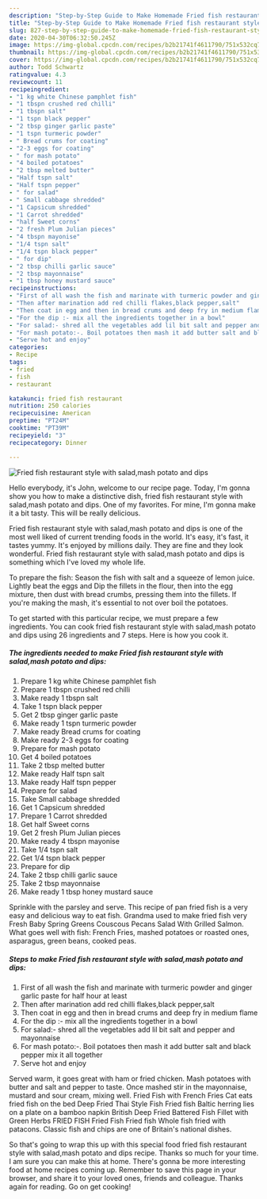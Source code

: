 ```yaml
---
description: "Step-by-Step Guide to Make Homemade Fried fish restaurant style with salad,mash potato and dips"
title: "Step-by-Step Guide to Make Homemade Fried fish restaurant style with salad,mash potato and dips"
slug: 827-step-by-step-guide-to-make-homemade-fried-fish-restaurant-style-with-salad-mash-potato-and-dips
date: 2020-04-30T06:32:50.245Z
image: https://img-global.cpcdn.com/recipes/b2b21741f4611790/751x532cq70/fried-fish-restaurant-style-with-saladmash-potato-and-dips-recipe-main-photo.jpg
thumbnail: https://img-global.cpcdn.com/recipes/b2b21741f4611790/751x532cq70/fried-fish-restaurant-style-with-saladmash-potato-and-dips-recipe-main-photo.jpg
cover: https://img-global.cpcdn.com/recipes/b2b21741f4611790/751x532cq70/fried-fish-restaurant-style-with-saladmash-potato-and-dips-recipe-main-photo.jpg
author: Todd Schwartz
ratingvalue: 4.3
reviewcount: 11
recipeingredient:
- "1 kg white Chinese pamphlet fish"
- "1 tbspn crushed red chilli"
- "1 tbspn salt"
- "1 tspn black pepper"
- "2 tbsp ginger garlic paste"
- "1 tspn turmeric powder"
- " Bread crums for coating"
- "2-3 eggs for coating"
- " for mash potato"
- "4 boiled potatoes"
- "2 tbsp melted butter"
- "Half tspn salt"
- "Half tspn pepper"
- " for salad"
- " Small cabbage shredded"
- "1 Capsicum shredded"
- "1 Carrot shredded"
- "half Sweet corns"
- "2 fresh Plum Julian pieces"
- "4 tbspn mayonise"
- "1/4 tspn salt"
- "1/4 tspn black pepper"
- " for dip"
- "2 tbsp chilli garlic sauce"
- "2 tbsp mayonnaise"
- "1 tbsp honey mustard sauce"
recipeinstructions:
- "First of all wash the fish and marinate with turmeric powder and ginger garlic paste for half hour at least"
- "Then after marination add red chilli flakes,black pepper,salt"
- "Then coat in egg and then in bread crums and deep fry in medium flame"
- "For the dip :- mix all the ingredients together in a bowl"
- "For salad:- shred all the vegetables add lil bit salt and pepper and mayonnaise"
- "For mash potato:-. Boil potatoes then mash it add butter salt and black pepper mix it all together"
- "Serve hot and enjoy"
categories:
- Recipe
tags:
- fried
- fish
- restaurant

katakunci: fried fish restaurant 
nutrition: 250 calories
recipecuisine: American
preptime: "PT24M"
cooktime: "PT39M"
recipeyield: "3"
recipecategory: Dinner

---
```



![Fried fish restaurant style with salad,mash potato and dips](https://img-global.cpcdn.com/recipes/b2b21741f4611790/751x532cq70/fried-fish-restaurant-style-with-saladmash-potato-and-dips-recipe-main-photo.jpg)

Hello everybody, it's John, welcome to our recipe page. Today, I'm gonna show you how to make a distinctive dish, fried fish restaurant style with salad,mash potato and dips. One of my favorites. For mine, I'm gonna make it a bit tasty. This will be really delicious.

Fried fish restaurant style with salad,mash potato and dips is one of the most well liked of current trending foods in the world. It's easy, it's fast, it tastes yummy. It's enjoyed by millions daily. They are fine and they look wonderful. Fried fish restaurant style with salad,mash potato and dips is something which I've loved my whole life.

To prepare the fish: Season the fish with salt and a squeeze of lemon juice. Lightly beat the eggs and Dip the fillets in the flour, then into the egg mixture, then dust with bread crumbs, pressing them into the fillets. If you&#39;re making the mash, it&#39;s essential to not over boil the potatoes.


To get started with this particular recipe, we must prepare a few ingredients. You can cook fried fish restaurant style with salad,mash potato and dips using 26 ingredients and 7 steps. Here is how you cook it.

<!--inarticleads1-->

##### The ingredients needed to make Fried fish restaurant style with salad,mash potato and dips:

1. Prepare 1 kg white Chinese pamphlet fish
1. Prepare 1 tbspn crushed red chilli
1. Make ready 1 tbspn salt
1. Take 1 tspn black pepper
1. Get 2 tbsp ginger garlic paste
1. Make ready 1 tspn turmeric powder
1. Make ready  Bread crums for coating
1. Make ready 2-3 eggs for coating
1. Prepare  for mash potato
1. Get 4 boiled potatoes
1. Take 2 tbsp melted butter
1. Make ready Half tspn salt
1. Make ready Half tspn pepper
1. Prepare  for salad
1. Take  Small cabbage shredded
1. Get 1 Capsicum shredded
1. Prepare 1 Carrot shredded
1. Get half Sweet corns
1. Get 2 fresh Plum Julian pieces
1. Make ready 4 tbspn mayonise
1. Take 1/4 tspn salt
1. Get 1/4 tspn black pepper
1. Prepare  for dip
1. Take 2 tbsp chilli garlic sauce
1. Take 2 tbsp mayonnaise
1. Make ready 1 tbsp honey mustard sauce


Sprinkle with the parsley and serve. This recipe of pan fried fish is a very easy and delicious way to eat fish. Grandma used to make fried fish very Fresh Baby Spring Greens Couscous Pecans Salad With Grilled Salmon. What goes well with fish: French Fries, mashed potatoes or roasted ones, asparagus, green beans, cooked peas. 

<!--inarticleads2-->

##### Steps to make Fried fish restaurant style with salad,mash potato and dips:

1. First of all wash the fish and marinate with turmeric powder and ginger garlic paste for half hour at least
1. Then after marination add red chilli flakes,black pepper,salt
1. Then coat in egg and then in bread crums and deep fry in medium flame
1. For the dip :- mix all the ingredients together in a bowl
1. For salad:- shred all the vegetables add lil bit salt and pepper and mayonnaise
1. For mash potato:-. Boil potatoes then mash it add butter salt and black pepper mix it all together
1. Serve hot and enjoy


Served warm, it goes great with ham or fried chicken. Mash potatoes with butter and salt and pepper to taste. Once mashed stir in the mayonnaise, mustard and sour cream, mixing well. Fried Fish with French Fries Cat eats fried fish on the bed Deep Fried Thai Style Fish Fried fish Baltic herring lies on a plate on a bamboo napkin British Deep Fried Battered Fish Fillet with Green Herbs FRIED FISH Fried Fish Fried fish Whole fish fried with patacons. Classic fish and chips are one of Britain&#39;s national dishes. 

So that's going to wrap this up with this special food fried fish restaurant style with salad,mash potato and dips recipe. Thanks so much for your time. I am sure you can make this at home. There's gonna be more interesting food at home recipes coming up. Remember to save this page in your browser, and share it to your loved ones, friends and colleague. Thanks again for reading. Go on get cooking!
